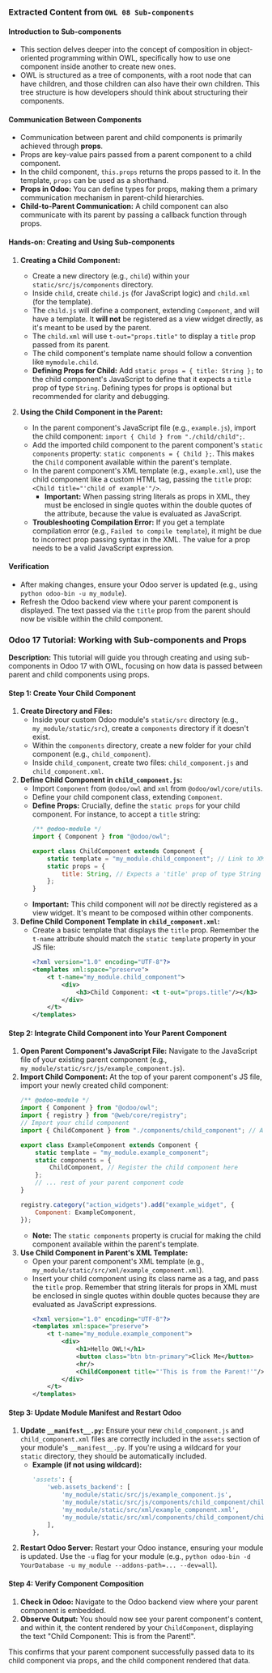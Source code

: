 ### Extracted Content from `OWL 08 Sub-components`

#### Introduction to Sub-components
* This section delves deeper into the concept of composition in object-oriented programming within OWL, specifically how to use one component inside another to create new ones.
* OWL is structured as a tree of components, with a root node that can have children, and those children can also have their own children. This tree structure is how developers should think about structuring their components.

#### Communication Between Components
* Communication between parent and child components is primarily achieved through **props**.
* Props are key-value pairs passed from a parent component to a child component.
* In the child component, `this.props` returns the props passed to it. In the template, `props` can be used as a shorthand.
* **Props in Odoo:** You can define types for props, making them a primary communication mechanism in parent-child hierarchies.
* **Child-to-Parent Communication:** A child component can also communicate with its parent by passing a callback function through props.

#### Hands-on: Creating and Using Sub-components

1.  **Creating a Child Component:**
    * Create a new directory (e.g., `child`) within your `static/src/js/components` directory.
    * Inside `child`, create `child.js` (for JavaScript logic) and `child.xml` (for the template).
    * The `child.js` will define a component, extending `Component`, and will have a template. It **will not** be registered as a view widget directly, as it's meant to be used by the parent.
    * The `child.xml` will use `t-out="props.title"` to display a `title` prop passed from its parent.
    * The child component's template name should follow a convention like `mymodule.child`.
    * **Defining Props for Child:** Add `static props = { title: String };` to the child component's JavaScript to define that it expects a `title` prop of type `String`. Defining types for props is optional but recommended for clarity and debugging.

2.  **Using the Child Component in the Parent:**
    * In the parent component's JavaScript file (e.g., `example.js`), import the child component: `import { Child } from "./child/child";`.
    * Add the imported child component to the parent component's `static components` property: `static components = { Child };`. This makes the `Child` component available within the parent's template.
    * In the parent component's XML template (e.g., `example.xml`), use the child component like a custom HTML tag, passing the `title` prop: `<Child title="'child of example'"/>`.
        * **Important:** When passing string literals as props in XML, they must be enclosed in single quotes within the double quotes of the attribute, because the value is evaluated as JavaScript.
    * **Troubleshooting Compilation Error:** If you get a template compilation error (e.g., `Failed to compile template`), it might be due to incorrect prop passing syntax in the XML. The value for a prop needs to be a valid JavaScript expression.

#### Verification
* After making changes, ensure your Odoo server is updated (e.g., using `python odoo-bin -u my_module`).
* Refresh the Odoo backend view where your parent component is displayed. The text passed via the `title` prop from the parent should now be visible within the child component.

### Odoo 17 Tutorial: Working with Sub-components and Props

**Description:** This tutorial will guide you through creating and using sub-components in Odoo 17 with OWL, focusing on how data is passed between parent and child components using props.

#### Step 1: Create Your Child Component

1.  **Create Directory and Files:**
    * Inside your custom Odoo module's `static/src` directory (e.g., `my_module/static/src`), create a `components` directory if it doesn't exist.
    * Within the `components` directory, create a new folder for your child component (e.g., `child_component`).
    * Inside `child_component`, create two files: `child_component.js` and `child_component.xml`.
2.  **Define Child Component in `child_component.js`:**
    * Import `Component` from `@odoo/owl` and `xml` from `@odoo/owl/core/utils`.
    * Define your child component class, extending `Component`.
    * **Define Props:** Crucially, define the `static props` for your child component. For instance, to accept a `title` string:
        ```javascript
        /** @odoo-module */
        import { Component } from "@odoo/owl";

        export class ChildComponent extends Component {
            static template = "my_module.child_component"; // Link to XML template
            static props = {
                title: String, // Expects a 'title' prop of type String
            };
        }
        ```
    * **Important:** This child component will *not* be directly registered as a view widget. It's meant to be composed within other components.
3.  **Define Child Component Template in `child_component.xml`:**
    * Create a basic template that displays the `title` prop. Remember the `t-name` attribute should match the `static template` property in your JS file:
        ```xml
        <?xml version="1.0" encoding="UTF-8"?>
        <templates xml:space="preserve">
            <t t-name="my_module.child_component">
                <div>
                    <h3>Child Component: <t t-out="props.title"/></h3>
                </div>
            </t>
        </templates>
        ```

#### Step 2: Integrate Child Component into Your Parent Component

1.  **Open Parent Component's JavaScript File:** Navigate to the JavaScript file of your existing parent component (e.g., `my_module/static/src/js/example_component.js`).
2.  **Import Child Component:** At the top of your parent component's JS file, import your newly created child component:
    ```javascript
    /** @odoo-module */
    import { Component } from "@odoo/owl";
    import { registry } from "@web/core/registry";
    // Import your child component
    import { ChildComponent } from "./components/child_component"; // Adjust path as needed

    export class ExampleComponent extends Component {
        static template = "my_module.example_component";
        static components = {
            ChildComponent, // Register the child component here
        };
        // ... rest of your parent component code
    }

    registry.category("action_widgets").add("example_widget", {
        Component: ExampleComponent,
    });
    ```
    * **Note:** The `static components` property is crucial for making the child component available within the parent's template.
3.  **Use Child Component in Parent's XML Template:**
    * Open your parent component's XML template (e.g., `my_module/static/src/xml/example_component.xml`).
    * Insert your child component using its class name as a tag, and pass the `title` prop. Remember that string literals for props in XML must be enclosed in single quotes within double quotes because they are evaluated as JavaScript expressions.
        ```xml
        <?xml version="1.0" encoding="UTF-8"?>
        <templates xml:space="preserve">
            <t t-name="my_module.example_component">
                <div>
                    <h1>Hello OWL!</h1>
                    <button class="btn btn-primary">Click Me</button>
                    <hr/>
                    <ChildComponent title="'This is from the Parent!'"/>
                </div>
            </t>
        </templates>
        ```

#### Step 3: Update Module Manifest and Restart Odoo

1.  **Update `__manifest__.py`:** Ensure your new `child_component.js` and `child_component.xml` files are correctly included in the `assets` section of your module's `__manifest__.py`. If you're using a wildcard for your `static` directory, they should be automatically included.
    * **Example (if not using wildcard):**
        ```python
        'assets': {
            'web.assets_backend': [
                'my_module/static/src/js/example_component.js',
                'my_module/static/src/js/components/child_component/child_component.js', # New
                'my_module/static/src/xml/example_component.xml',
                'my_module/static/src/xml/components/child_component/child_component.xml', # New
            ],
        },
        ```
2.  **Restart Odoo Server:** Restart your Odoo instance, ensuring your module is updated. Use the `-u` flag for your module (e.g., `python odoo-bin -d YourDatabase -u my_module --addons-path=... --dev=all`).

#### Step 4: Verify Component Composition

1.  **Check in Odoo:** Navigate to the Odoo backend view where your parent component is embedded.
2.  **Observe Output:** You should now see your parent component's content, and within it, the content rendered by your `ChildComponent`, displaying the text "Child Component: This is from the Parent!".

This confirms that your parent component successfully passed data to its child component via props, and the child component rendered that data.